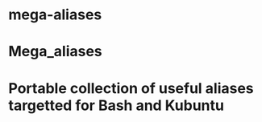# mega-aliases
# Mega_aliases
# Portable collection of useful aliases targetted for Bash and Kubuntu

